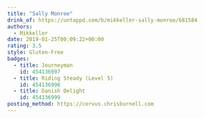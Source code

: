 ```yaml
---
title: "Sally Monroe"
drink_of: https://untappd.com/b/mikkeller-sally-monroe/681584
authors:
  - Mikkeller
date: 2019-01-25T00:09:22+00:00
rating: 3.5
style: Gluten-Free
badges:
  - title: Journeyman
    id: 454136997
  - title: Riding Steady (Level 5)
    id: 454136998
  - title: Danish Delight
    id: 454136999
posting_method: https://corvus.chrisburnell.com
---
```

